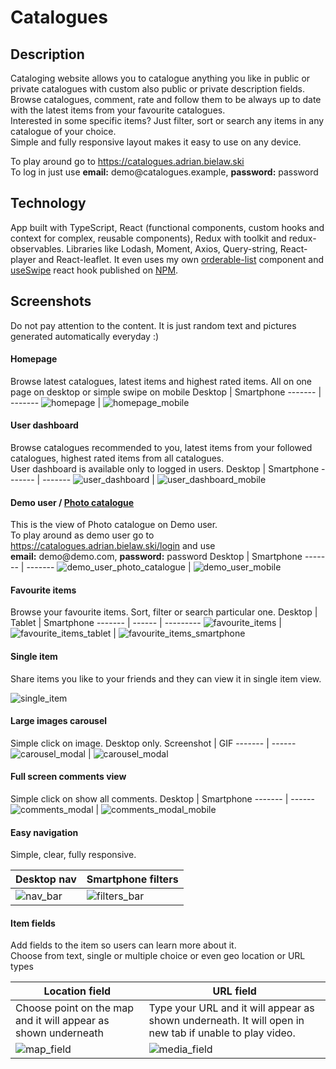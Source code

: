 # Catalogues

## Description

Cataloging website allows you to catalogue anything you like in public or private catalogues with custom also public or private description fields. \
Browse catalogues, comment, rate and follow them to be always up to date with the latest items from your favourite catalogues. \
Interested in some specific items? Just filter, sort or search any items in any catalogue of your choice. \
Simple and fully responsive layout makes it easy to use on any device.

To play around go to
https://catalogues.adrian.bielaw.ski \
To log in just use **email:** demo<!---->@catalogues.example, **password:** password

## Technology

App built with TypeScript, React (functional components, custom hooks and context for complex, reusable components),
Redux with toolkit and redux-observables.
Libraries like Lodash, Moment, Axios, Query-string, React-player and React-leaflet.
It even uses my own [orderable-list](https://github.com/adrianbielawski/orderable-list) component
and [useSwipe](https://github.com/adrianbielawski/use-swipe) react hook published on [NPM](https://www.npmjs.com/search?q=adrianbielawski).

## Screenshots

Do not pay attention to the content. It is just random text and pictures generated automatically everyday :)

#### Homepage

Browse latest catalogues, latest items and highest rated items. All on one page on desktop or simple swipe on mobile
Desktop | Smartphone
------- | -------
![homepage](./src/assets/readme/homepage.jpg) | ![homepage_mobile](./src/assets/readme/homepage_mobile.jpg)

#### User dashboard

Browse catalogues recommended to you, latest items from your followed catalogues, highest rated items from all catalogues. \
User dashboard is available only to logged in users.
Desktop | Smartphone
------- | -------
![user_dashboard](./src/assets/readme/user_dashboard.jpg) | ![user_dashboard_mobile](./src/assets/readme/user_dashboard_mobile.jpg)

#### Demo user / [Photo catalogue](https://catalogues.adrian.bielaw.ski)

This is the view of Photo catalogue on Demo user. \
To play around as demo user go to https://catalogues.adrian.bielaw.ski/login and use \
**email:** demo<!---->@demo.com, **password:** password
Desktop | Smartphone
------- | -------
![demo_user_photo_catalogue](./src/assets/readme/demo_user_photo_catalogue.jpg) | ![demo_user_mobile](./src/assets/readme/gifs/demo_user_mobile.gif)

#### Favourite items

Browse your favourite items. Sort, filter or search particular one.
Desktop | Tablet | Smartphone
------- | ------ | ---------
![favourite_items](./src/assets/readme/favourite_items.jpg) | ![favourite_items_tablet](./src/assets/readme/favourite_items_tablet.jpg) | ![favourite_items_smartphone](./src/assets/readme/favourite_items_smartphone.jpg)

#### Single item

Share items you like to your friends and they can view it in single item view.

![single_item](./src/assets/readme/single_item.jpg)

#### Large images carousel

Simple click on image. Desktop only.
Screenshot | GIF
------- | ------
![carousel_modal](./src/assets/readme/carousel_modal.jpg) | ![carousel_modal](./src/assets/readme/gifs/carousel_modal.gif)

#### Full screen comments view

Simple click on show all comments.
Desktop | Smartphone
------- | ------
![comments_modal](./src/assets/readme/comments_modal.jpg) | ![comments_modal_mobile](./src/assets/readme/comments_modal_mobile.jpg)

#### Easy navigation

Simple, clear, fully responsive.

| Desktop nav                                      | Smartphone filters                                       |
| ------------------------------------------------ | -------------------------------------------------------- |
| ![nav_bar](./src/assets/readme/gifs/nav_bar.gif) | ![filters_bar](./src/assets/readme/gifs/filters_bar.gif) |

#### Item fields

Add fields to the item so users can learn more about it. \
Choose from text, single or multiple choice or even geo location or URL types

| Location field                                                 | URL field                                                                                              |
| -------------------------------------------------------------- | ------------------------------------------------------------------------------------------------------ |
| Choose point on the map and it will appear as shown underneath | Type your URL and it will appear as shown underneath. It will open in new tab if unable to play video. |
| ![map_field](./src/assets/readme/gifs/map_field.gif)           | ![media_field](./src/assets/readme/gifs/media_field.gif)                                               |
